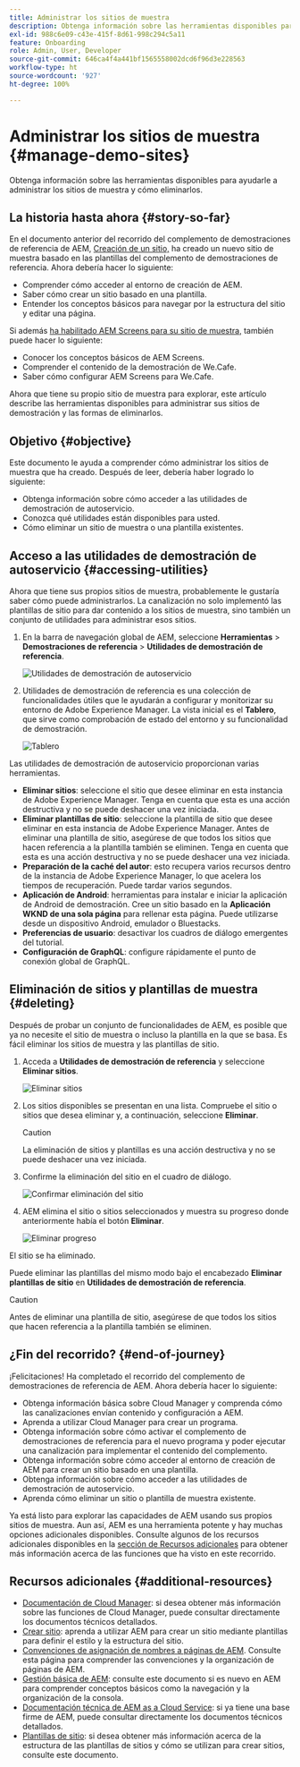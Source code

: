 ```yaml
---
title: Administrar los sitios de muestra
description: Obtenga información sobre las herramientas disponibles para ayudarle a administrar los sitios de muestra y cómo eliminarlos.
exl-id: 988c6e09-c43e-415f-8d61-998c294c5a11
feature: Onboarding
role: Admin, User, Developer
source-git-commit: 646ca4f4a441bf1565558002dcd6f96d3e228563
workflow-type: ht
source-wordcount: '927'
ht-degree: 100%

---
```


# Administrar los sitios de muestra {#manage-demo-sites}

Obtenga información sobre las herramientas disponibles para ayudarle a administrar los sitios de muestra y cómo eliminarlos.

## La historia hasta ahora {#story-so-far}

En el documento anterior del recorrido del complemento de demostraciones de referencia de AEM, [Creación de un sitio,](create-site.md) ha creado un nuevo sitio de muestra basado en las plantillas del complemento de demostraciones de referencia. Ahora debería hacer lo siguiente:

* Comprender cómo acceder al entorno de creación de AEM.
* Saber cómo crear un sitio basado en una plantilla.
* Entender los conceptos básicos para navegar por la estructura del sitio y editar una página.

Si además [ha habilitado AEM Screens para su sitio de muestra,](screens.md) también puede hacer lo siguiente:

* Conocer los conceptos básicos de AEM Screens.
* Comprender el contenido de la demostración de We.Cafe.
* Saber cómo configurar AEM Screens para We.Cafe.

Ahora que tiene su propio sitio de muestra para explorar, este artículo describe las herramientas disponibles para administrar sus sitios de demostración y las formas de eliminarlos.

## Objetivo {#objective}

Este documento le ayuda a comprender cómo administrar los sitios de muestra que ha creado. Después de leer, debería haber logrado lo siguiente:

* Obtenga información sobre cómo acceder a las utilidades de demostración de autoservicio.
* Conozca qué utilidades están disponibles para usted.
* Cómo eliminar un sitio de muestra o una plantilla existentes.

## Acceso a las utilidades de demostración de autoservicio {#accessing-utilities}

Ahora que tiene sus propios sitios de muestra, probablemente le gustaría saber cómo puede administrarlos. La canalización no solo implementó las plantillas de sitio para dar contenido a los sitios de muestra, sino también un conjunto de utilidades para administrar esos sitios.

1. En la barra de navegación global de AEM, seleccione **Herramientas** > **Demostraciones de referencia** > **Utilidades de demostración de referencia**.

   ![Utilidades de demostración de autoservicio](assets/demo-utilities.png)

1. Utilidades de demostración de referencia es una colección de funcionalidades útiles que le ayudarán a configurar y monitorizar su entorno de Adobe Experience Manager. La vista inicial es el **Tablero**, que sirve como comprobación de estado del entorno y su funcionalidad de demostración.

   ![Tablero](assets/dashboard.png)

Las utilidades de demostración de autoservicio proporcionan varias herramientas.

* **Eliminar sitios**: seleccione el sitio que desee eliminar en esta instancia de Adobe Experience Manager. Tenga en cuenta que esta es una acción destructiva y no se puede deshacer una vez iniciada.
* **Eliminar plantillas de sitio**: seleccione la plantilla de sitio que desee eliminar en esta instancia de Adobe Experience Manager. Antes de eliminar una plantilla de sitio, asegúrese de que todos los sitios que hacen referencia a la plantilla también se eliminen. Tenga en cuenta que esta es una acción destructiva y no se puede deshacer una vez iniciada.
* **Preparación de la caché del autor**: esto recupera varios recursos dentro de la instancia de Adobe Experience Manager, lo que acelera los tiempos de recuperación. Puede tardar varios segundos.
* **Aplicación de Android**: herramientas para instalar e iniciar la aplicación de Android de demostración. Cree un sitio basado en la **Aplicación WKND de una sola página** para rellenar esta página. Puede utilizarse desde un dispositivo Android, emulador o Bluestacks.
* **Preferencias de usuario**: desactivar los cuadros de diálogo emergentes del tutorial.
* **Configuración de GraphQL**: configure rápidamente el punto de conexión global de GraphQL.

## Eliminación de sitios y plantillas de muestra {#deleting}

 Después de probar un conjunto de funcionalidades de AEM, es posible que ya no necesite el sitio de muestra o incluso la plantilla en la que se basa. Es fácil eliminar los sitios de muestra y las plantillas de sitio.

1. Acceda a **Utilidades de demostración de referencia** y seleccione **Eliminar sitios**.

   ![Eliminar sitios](assets/delete-sites.png)

1. Los sitios disponibles se presentan en una lista. Compruebe el sitio o sitios que desea eliminar y, a continuación, seleccione **Eliminar**.

   >[!CAUTION]
   >
   >La eliminación de sitios y plantillas es una acción destructiva y no se puede deshacer una vez iniciada.

1. Confirme la eliminación del sitio en el cuadro de diálogo.

   ![Confirmar eliminación del sitio](assets/confirm-site-delete.png)

1. AEM elimina el sitio o sitios seleccionados y muestra su progreso donde anteriormente había el botón **Eliminar**.

   ![Eliminar progreso](assets/delete-progress.png)

El sitio se ha eliminado.

Puede eliminar las plantillas del mismo modo bajo el encabezado **Eliminar plantillas de sitio** en **Utilidades de demostración de referencia**.

>[!CAUTION]
>
>Antes de eliminar una plantilla de sitio, asegúrese de que todos los sitios que hacen referencia a la plantilla también se eliminen.

## ¿Fin del recorrido? {#end-of-journey}

¡Felicitaciones! Ha completado el recorrido del complemento de demostraciones de referencia de AEM. Ahora debería hacer lo siguiente:

* Obtenga información básica sobre Cloud Manager y comprenda cómo las canalizaciones envían contenido y configuración a AEM.
* Aprenda a utilizar Cloud Manager para crear un programa.
* Obtenga información sobre cómo activar el complemento de demostraciones de referencia para el nuevo programa y poder ejecutar una canalización para implementar el contenido del complemento.
* Obtenga información sobre cómo acceder al entorno de creación de AEM para crear un sitio basado en una plantilla.
* Obtenga información sobre cómo acceder a las utilidades de demostración de autoservicio.
* Aprenda cómo eliminar un sitio o plantilla de muestra existente.

Ya está listo para explorar las capacidades de AEM usando sus propios sitios de muestra. Aun así, AEM es una herramienta potente y hay muchas opciones adicionales disponibles. Consulte algunos de los recursos adicionales disponibles en la [sección de Recursos adicionales](#additional-resources) para obtener más información acerca de las funciones que ha visto en este recorrido.

## Recursos adicionales {#additional-resources}

* [Documentación de Cloud Manager](https://experienceleague.adobe.com/docs/experience-manager-cloud-service/onboarding/onboarding-concepts/cloud-manager-introduction.html?lang=es): si desea obtener más información sobre las funciones de Cloud Manager, puede consultar directamente los documentos técnicos detallados.
* [Crear sitio](/help/sites-cloud/administering/site-creation/create-site.md): aprenda a utilizar AEM para crear un sitio mediante plantillas para definir el estilo y la estructura del sitio.
* [Convenciones de asignación de nombres a páginas de AEM](/help/sites-cloud/authoring/sites-console/organizing-pages.md#page-name-restrictions-and-best-practices). Consulte esta página para comprender las convenciones y la organización de páginas de AEM.
* [Gestión básica de AEM](/help/sites-cloud/authoring/basic-handling.md): consulte este documento si es nuevo en AEM para comprender conceptos básicos como la navegación y la organización de la consola.
* [Documentación técnica de AEM as a Cloud Service](https://experienceleague.adobe.com/docs/experience-manager-cloud-service.html?lang=es): si ya tiene una base firme de AEM, puede consultar directamente los documentos técnicos detallados.
* [Plantillas de sitio](/help/sites-cloud/administering/site-creation/site-templates.md): si desea obtener más información acerca de la estructura de las plantillas de sitios y cómo se utilizan para crear sitios, consulte este documento.
